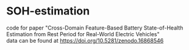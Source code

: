 # SOH-estimation
code for paper "Cross-Domain Feature-Based Battery State-of-Health Estimation from Rest Period for Real-World Electric Vehicles"  
data can be found at https://doi.org/10.5281/zenodo.16868546
